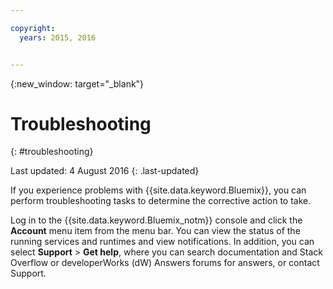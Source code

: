 ```yaml
---

copyright:
  years: 2015, 2016


---
```



{:new_window: target="_blank"}



# Troubleshooting
{: #troubleshooting}

Last updated: 4 August 2016
{: .last-updated}

If you experience problems with {{site.data.keyword.Bluemix}}, you can perform troubleshooting tasks to determine the corrective action to take.

Log in to the {{site.data.keyword.Bluemix_notm}} console and click the **Account** menu item from the menu bar. You can view the status of the running services and runtimes and view notifications. In addition, you can select **Support** &gt; **Get help**, where you can search documentation and Stack Overflow or developerWorks (dW) Answers forums for answers, or contact Support.

